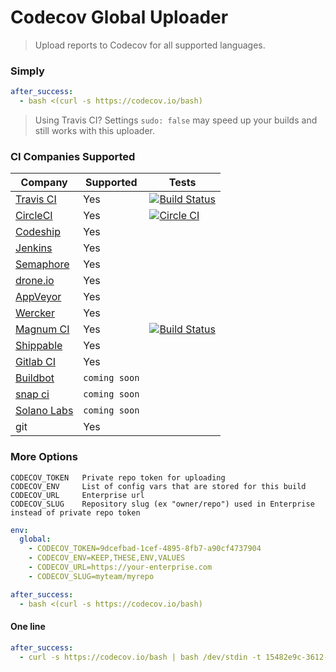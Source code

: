 Codecov Global Uploader
=======================
> Upload reports to Codecov for all supported languages.


### Simply

```yaml
after_success:
  - bash <(curl -s https://codecov.io/bash)
```
> Using Travis CI? Settings `sudo: false` may speed up your builds and still works with this uploader.

### CI Companies Supported
|                     Company                      |   Supported   |                                                               Tests                                                               |
| ------------------------------------------------ | ------------- | --------------------------------------------------------------------------------------------------------------------------------- |
| [Travis CI](https://travis-ci.org/)              | Yes           | [![Build Status](https://secure.travis-ci.org/codecov/codecov-bash.svg?branch=master)](http://travis-ci.org/codecov/codecov-bash) |
| [CircleCI](https://circleci.com/)                | Yes           | [![Circle CI](https://img.shields.io/circleci/project/codecov/codecov-bash.svg)](https://circleci.com/gh/codecov/codecov-bash)    |
| [Codeship](https://codeship.com/)                | Yes           |                                                                                                                                   |
| [Jenkins](https://jenkins-ci.org/)               | Yes           |                                                                                                                                   |
| [Semaphore](https://semaphoreci.com/)            | Yes           |                                                                                                                                   |
| [drone.io](https://drone.io/)                    | Yes           |                                                                                                                                   |
| [AppVeyor](http://www.appveyor.com/)             | Yes           |                                                                                                                                   |
| [Wercker](http://wercker.com/)                   | Yes           |                                                                                                                                   |
| [Magnum CI](https://magnum-ci.com/)              | Yes           | [![Build Status](https://magnum-ci.com/status/3b0c7f8c38439654750c09fae9db5dd9.png)](https://magnum-ci.com/projects/2797)         |
| [Shippable](http://www.shippable.com/)           | Yes           |                                                                                                                                   |
| [Gitlab CI](https://about.gitlab.com/gitlab-ci/) | Yes           |                                                                                                                                   |
| [Buildbot](http://buildbot.net/)                 | `coming soon` |                                                                                                                                   |
| [snap ci](https://snap-ci.com_)                  | `coming soon` |                                                                                                                                   |
| [Solano Labs](https://www.solanolabs.com/)       | `coming soon` |                                                                                                                                   |
| git                                              | Yes           |                                                                                                                                   |


### More Options

```
CODECOV_TOKEN   Private repo token for uploading
CODECOV_ENV     List of config vars that are stored for this build
CODECOV_URL     Enterprise url
CODECOV_SLUG    Repository slug (ex "owner/repo") used in Enterprise instead of private repo token
```

```yaml
env:
  global:
    - CODECOV_TOKEN=9dcefbad-1cef-4895-8fb7-a90cf4737904
    - CODECOV_ENV=KEEP,THESE,ENV,VALUES
    - CODECOV_URL=https://your-enterprise.com
    - CODECOV_SLUG=myteam/myrepo

after_success:
  - bash <(curl -s https://codecov.io/bash)
```

#### One line

```yaml
after_success:
  - curl -s https://codecov.io/bash | bash /dev/stdin -t 15482e9c-3612-4812-b19b-f5e79139dfe3
```
